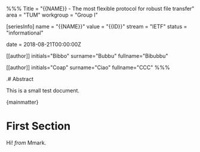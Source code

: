 %%%
Title = "{{NAME}} - The most flexible protocol for robust file transfer"
area = "TUM"
workgroup = "Group I"

[seriesInfo]
name = "{{NAME}}"
value = "{{ID}}"
stream = "IETF"
status = "informational"

date = 2018-08-21T00:00:00Z

[[author]]
initials="Bibbo"
surname="Bubbu"
fullname="Bibubbu"

[[author]]
initials="Coap"
surname="Ciao"
fullname="CCC"
%%%



.# Abstract

This is a small test document.

{mainmatter}

# First Section

Hi! *from* Mmark.